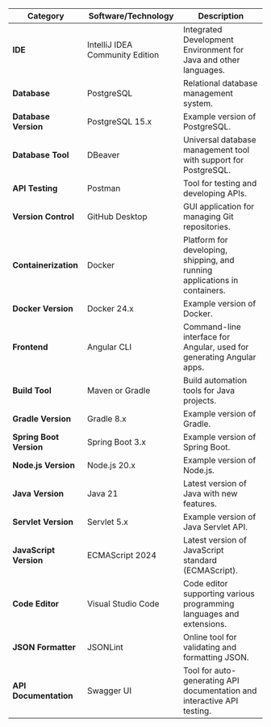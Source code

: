 | **Category**          | **Software/Technology**          | **Description**                                               |
| -----------------------|----------------------------------|---------------------------------------------------------------|
| **IDE**               | IntelliJ IDEA Community Edition  | Integrated Development Environment for Java and other languages. |
| **Database**          | PostgreSQL                       | Relational database management system.                       |
| **Database Version**  | PostgreSQL 15.x                  | Example version of PostgreSQL.                               |
| **Database Tool**     | DBeaver                          | Universal database management tool with support for PostgreSQL. |
| **API Testing**       | Postman                          | Tool for testing and developing APIs.                        |
| **Version Control**   | GitHub Desktop                   | GUI application for managing Git repositories.               |
| **Containerization**  | Docker                           | Platform for developing, shipping, and running applications in containers. |
| **Docker Version**    | Docker 24.x                      | Example version of Docker.                                   |
| **Frontend**          | Angular CLI                      | Command-line interface for Angular, used for generating Angular apps. |
| **Build Tool**        | Maven or Gradle                  | Build automation tools for Java projects.                    |
| **Gradle Version**    | Gradle 8.x                       | Example version of Gradle.                                  |
| **Spring Boot Version** | Spring Boot 3.x                | Example version of Spring Boot.                              |
| **Node.js Version**   | Node.js 20.x                     | Example version of Node.js.                                  |
| **Java Version**      | Java 21                          | Latest version of Java with new features.                    |
| **Servlet Version**   | Servlet 5.x                      | Example version of Java Servlet API.                         |
| **JavaScript Version**| ECMAScript 2024                  | Latest version of JavaScript standard (ECMAScript).           |
| **Code Editor**       | Visual Studio Code               | Code editor supporting various programming languages and extensions. |
| **JSON Formatter**    | JSONLint                         | Online tool for validating and formatting JSON.              |
| **API Documentation** | Swagger UI                       | Tool for auto-generating API documentation and interactive API testing. |
